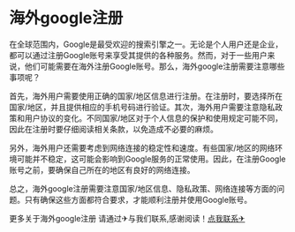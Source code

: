 # 海外google注册

在全球范围内，Google是最受欢迎的搜索引擎之一。无论是个人用户还是企业，都可以通过注册Google账号来享受其提供的各种服务。然而，对于一些用户来说，他们可能需要在海外注册Google账号。那么，海外google注册需要注意哪些事项呢？

首先，海外用户需要使用正确的国家/地区信息进行注册。在注册时，要选择所在国家/地区，并且提供相应的手机号码进行验证。其次，海外用户需要注意隐私政策和用户协议的变化。不同国家/地区对于个人信息的保护和使用规定可能不同，因此在注册时要仔细阅读相关条款，以免造成不必要的麻烦。

另外，海外用户还需要考虑到网络连接的稳定性和速度。有些国家/地区的网络环境可能并不稳定，这可能会影响到Google服务的正常使用。因此，在注册Google账号之前，要确保自己所在的地区有良好的网络连接。

总之，海外google注册需要注意国家/地区信息、隐私政策、网络连接等方面的问题。只有确保这些方面都符合要求，才能顺利注册并使用Google账号。

更多关于海外google注册 请通过✈与我们联系,感谢阅读！[点我联系✈](https://gm.G208.com)